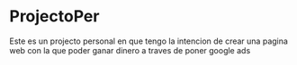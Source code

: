 # ProjectoPer
Este es un projecto personal en que tengo la intencion de crear una pagina web con la que poder ganar dinero a traves de poner google ads


